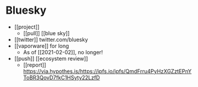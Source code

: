 # Bluesky

- [[project]]
  - [[pull]] [[blue sky]]
- [[twitter]] twitter.com/bluesky
- [[vaporware]] for long
  - As of [[2021-02-02]], no longer!
- [[push]] [[ecosystem review]]
  - [[report]] https://via.hypothes.is/https://ipfs.io/ipfs/QmdFrru4PyHzXGZztEPnYToBR3QovD7fkC1HSyty22LzfD



